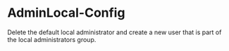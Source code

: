 # AdminLocal-Config

Delete the default local administrator and create a new user that is part of the local administrators group.